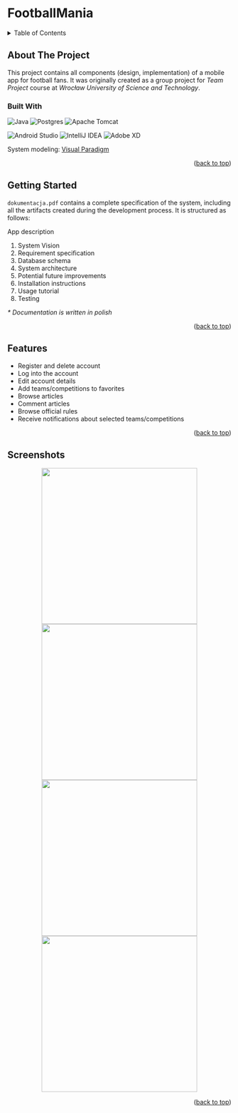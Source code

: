 <a name="top"></a>

# FootballMania

<details>
  <summary>Table of Contents</summary>
  <ol>
    <li>
      <a href="#about-the-project">About The Project</a>
      <ul>
        <li><a href="#built-with">Built With</a></li>
      </ul>
    </li>
    <li><a href="#getting-started">Getting Started</a></li>
    <li><a href="features">Features</a></li>
    <li><a href="#screenshots">Screenshots</a></li>
  </ol>
</details>

## About The Project

This project contains all components (design, implementation) of a mobile app for football fans. It was originally created as a group project for _Team Project_ course at _Wrocław University of Science and Technology_.

### Built With

![Java](https://img.shields.io/badge/java-%23ED8B00.svg?style=for-the-badge&logo=openjdk&logoColor=white)
![Postgres](https://img.shields.io/badge/postgres-%23316192.svg?style=for-the-badge&logo=postgresql&logoColor=white)
![Apache Tomcat](https://img.shields.io/badge/apache%20tomcat-%23F8DC75.svg?style=for-the-badge&logo=apache-tomcat&logoColor=black)

![Android Studio](https://img.shields.io/badge/Android%20Studio-3DDC84.svg?style=for-the-badge&logo=android-studio&logoColor=white)
![IntelliJ IDEA](https://img.shields.io/badge/IntelliJIDEA-000000.svg?style=for-the-badge&logo=intellij-idea&logoColor=white)
![Adobe XD](https://img.shields.io/badge/Adobe%20XD-470137?style=for-the-badge&logo=Adobe%20XD&logoColor=#FF61F6)

System modeling: <a href="https://www.visual-paradigm.com/">Visual Paradigm</a>

<p align="right">(<a href="#top">back to top</a>)</p>



## Getting Started

```dokumentacja.pdf``` contains a complete specification of the system, including all the artifacts created during the development process. It is structured as follows:

App description
1. System Vision
2. Requirement specification
3. Database schema
4. System architecture
5. Potential future improvements
6. Installation instructions
7. Usage tutorial
8. Testing

_* Documentation is written in polish_

<p align="right">(<a href="#top">back to top</a>)</p>



## Features 

* Register and delete account
* Log into the account
* Edit account details
* Add teams/competitions to favorites
* Browse articles
* Comment articles
* Browse official rules
* Receive notifications about selected teams/competitions

<p align="right">(<a href="#top">back to top</a>)</p>



## Screenshots

<p float="left" align="middle">
  <img src="img/login.png" height="350">
  <img src="img/favorites.png" height="350">
  <img src="img/standings.png" height="350">
  <img src="img/team.png" height="350">
</p>



<p align="right">(<a href="#top">back to top</a>)</p>
